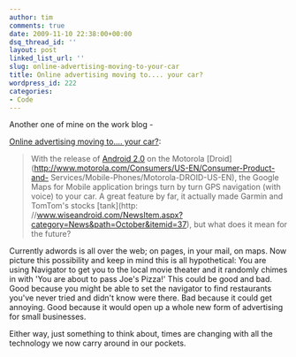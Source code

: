 ```yaml
---
author: tim
comments: true
date: 2009-11-10 22:38:00+00:00
dsq_thread_id: ''
layout: post
linked_list_url: ''
slug: online-advertising-moving-to-your-car
title: Online advertising moving to.... your car?
wordpress_id: 222
categories:
- Code
---
```


Another one of mine on the work blog -  
  
[Online advertising moving to.... your
car?](http://www.alexanderinteractive.com/blog/2009/11/online-advertising-moving-to-your-car.html): 

> With the release of [Android
2.0](http://developer.android.com/sdk/android-2.0-highlights.html) on the
Motorola [Droid](http://www.motorola.com/Consumers/US-EN/Consumer-Product-and-
Services/Mobile-Phones/Motorola-DROID-US-EN), the Google Maps for Mobile
application brings turn by turn GPS navigation (with voice) to your car. A
great feature by far, it actually made Garmin and TomTom's stocks [tank](http:
//www.wiseandroid.com/NewsItem.aspx?category=News&path=October&itemid=37), but
what does it mean for the future?

Currently adwords is all over the web; on pages, in your mail, on maps. Now
picture this possibility and keep in mind this is all hypothetical: You are
using Navigator to get you to the local movie theater and it randomly chimes
in with 'You are about to pass Joe's Pizza!' This could be good and bad. Good
because you might be able to set the navigator to find restaurants you've
never tried and didn't know were there. Bad because it could get annoying.
Good because it would open up a whole new form of advertising for small
businesses.

Either way, just something to think about, times are changing with all the
technology we now carry around in our pockets.

